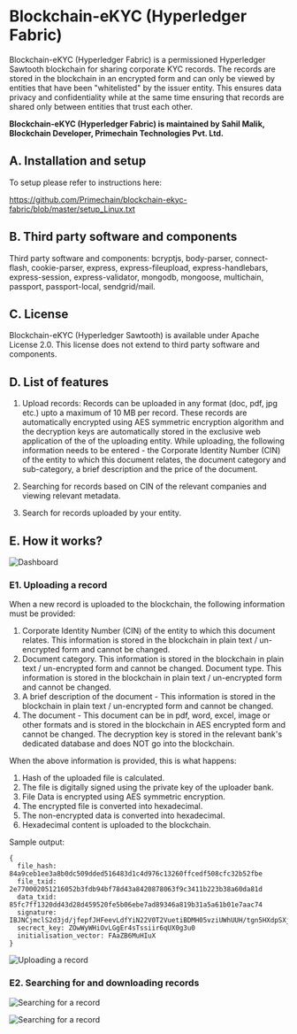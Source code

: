 # Blockchain-eKYC (Hyperledger Fabric)

Blockchain-eKYC (Hyperledger Fabric) is a permissioned Hyperledger Sawtooth blockchain for sharing corporate KYC records. The records are stored in the blockchain in an encrypted form and can only be viewed by entities that have been "whitelisted" by the issuer entity. This ensures data privacy and confidentiality while at the same time ensuring that records are shared only between entities that trust each other. 

**Blockchain-eKYC (Hyperledger Fabric) is maintained by Sahil Malik, Blockchain Developer, Primechain Technologies Pvt. Ltd.**


## A. Installation and setup

To setup please refer to instructions here:

https://github.com/Primechain/blockchain-ekyc-fabric/blob/master/setup_Linux.txt

## B. Third party software and components

Third party software and components: bcryptjs, body-parser, connect-flash, cookie-parser, express, express-fileupload, express-handlebars, express-session, express-validator, mongodb, mongoose, multichain, passport, passport-local, sendgrid/mail.

## C. License
Blockchain-eKYC (Hyperledger Sawtooth) is available under Apache License 2.0. This license does not extend to third party software and components.

## D. List of features

1. Upload records: Records can be uploaded in any format (doc, pdf, jpg etc.) upto a maximum of 10 MB per record. These records are automatically encrypted using AES symmetric encryption algorithm and the decryption keys are automatically stored in the exclusive web application of the of the uploading entity. While uploading, the following information needs to be entered - the Corporate Identity Number (CIN) of the entity to which this document relates, the document category and sub-category, a brief description and the price of the document. 

2. Searching for records based on CIN of the relevant companies and viewing relevant metadata. 

3. Search for records uploaded by your entity.

## E. How it works?

![Dashboard](http://www.primechaintech.com/images/open_source/1_user_dashboard.png)

### E1. Uploading a record 
When a new record is uploaded to the blockchain, the following information must be provided:

1. Corporate Identity Number (CIN) of the entity to which this document relates. This information is stored in the blockchain in plain text / un-encrypted form and cannot be changed.
2. Document category. This information is stored in the blockchain in plain text / un-encrypted form and cannot be changed.
Document type. This information is stored in the blockchain in plain text / un-encrypted form and cannot be changed.
3. A brief description of the document - This information is stored in the blockchain in plain text / un-encrypted form and cannot be changed.
4. The document - This document can be in pdf, word, excel, image or other formats and is stored in the blockchain in AES encrypted form and cannot be changed. The decryption key is stored in the relevant bank's dedicated database and does NOT go into the blockchain. 

When the above information is provided, this is what happens:

1. Hash of the uploaded file is calculated.
2. The file is digitally signed using the private key of the uploader bank.
3. File Data is encrypted using AES symmetric encryption.
4. The encrypted file is converted into hexadecimal.
5. The non-encrypted data is converted into hexadecimal.
6. Hexadecimal content is uploaded to the blockchain.

Sample output:

    {
      file_hash: 84a9ceb1ee3a8b0dc509dded516483d1c4d976c13260ffcedf508cfc32b52fbe
      file_txid: 2e770002051216052b3fdb94bf78d43a8420878063f9c3411b223b38a60da81d
      data_txid: 85fc7ff1320dd43d28d459520fe5b06ebe7ad89346a819b31a5a61b01e7aac74
      signature: IBJNCjmclS2d3jd/jfepfJHFeevLdfYiN22V0T2VuetiBDMH05vziUWhUUH/tgn5HXdpSXjMFISOqFl7JPU8Tt8=
      secrect_key: ZOwWyWHiOvLGgEr4sTssiir6qUX0g3u0
      initialisation_vector: FAaZB6MuHIuX
    }

![Uploading a record](http://www.primechaintech.com/images/open_source/2_upload_record.png)

### E2. Searching for and downloading records

![Searching for a record](http://www.primechaintech.com/images/open_source/3_search_record.png)

![Searching for a record](http://www.primechaintech.com/images/open_source/4_search_record.png)

